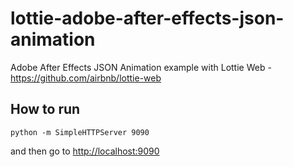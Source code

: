 # lottie-adobe-after-effects-json-animation
Adobe After Effects JSON Animation example with Lottie Web - https://github.com/airbnb/lottie-web

## How to run
```
python -m SimpleHTTPServer 9090
```

and then go to [http://localhost:9090](http://localhost:9090)
